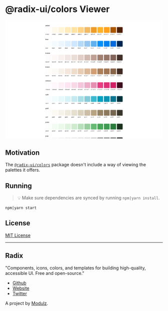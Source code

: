 # @radix-ui/colors Viewer

<div align="center">
  <img src="./.github/assets/screenshot.png"/>
</div>

## Motivation

The [`@radix-ui/colors`](https://www.npmjs.com/package/@radix-ui/colors) package doesn't include a way of viewing the palettes it offers.

## Running

> 💡 Make sure dependencies are synced by running `npm|yarn install`.

```
npm|yarn start
```

## License

[MIT License](./LICENSE)

---

## Radix

"Components, icons, colors, and templates for building high-quality, accessible UI. Free and open-source."

- [Github](https://github.com/radix-ui)
- [Website](https://www.radix-ui.com/primitives/docs/overview/introduction)
- [Twitter](https://twitter.com/radix_ui)

A project by [Modulz](https://www.modulz.app/).
